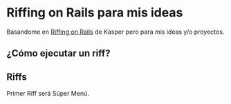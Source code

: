# Riffing on Rails para mis ideas

Basandome en [Riffing on Rails](https://github.com/kaspth/riffing-on-rails/tree/main) de Kasper pero para mis ideas y/o proyectos.

## ¿Cómo ejecutar un riff?

## Riffs

Primer Riff será Súper Menú.
